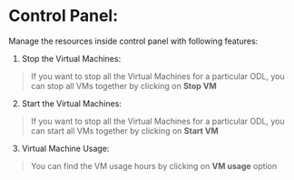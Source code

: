 # Control Panel:

Manage the resources inside control panel with following features:

1. Stop the Virtual Machines: 
> If you want to stop all the Virtual Machines for a particular ODL, you can stop all VMs together by clicking on **Stop VM**
2. Start the Virtual Machines: 
> If you want to stop all the Virtual Machines for a particular ODL, you can start all VMs together by clicking on **Start VM**
3. Virtual Machine Usage:
> You can find the VM usage hours by clicking on **VM usage** option 

   
 
 













